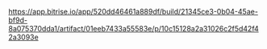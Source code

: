 https://app.bitrise.io/app/520dd46461a889df/build/21345ce3-0b04-45ae-bf9d-8a075370dda1/artifact/01eeb7433a55583e/p/10c15128a2a31026c2f5d42f42a3093e
